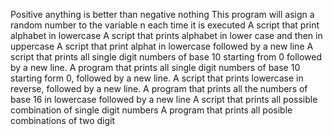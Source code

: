 Positive anything is better than negative nothing
This program will asign a random number to the variable n each time it is executed
A script that print alphabet in lowercase
A script that prints alphabet in lower case and then in uppercase
A script that print alphat in lowercase followed by a new line
A script that prints all single digit numbers of base 10 starting from 0 followed by a new line.
A program that prints all single digit numbers of base 10 starting form 0, followed by a new line.
A script that prints lowercase in reverse, followed by a new line.
A program that prints all the numbers of base 16 in lowercase followed by a new line
A script that prints all possible combination of single digit numbers
A program that prints all posible combinations of two digit
